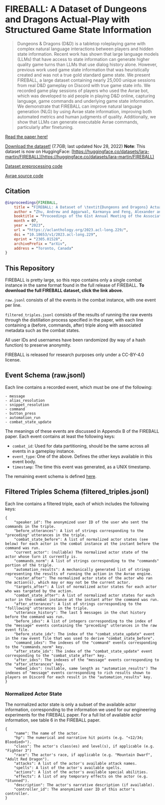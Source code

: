 # FIREBALL: A Dataset of Dungeons and Dragons Actual-Play with Structured Game State Information

> Dungeons & Dragons (D&D) is a tabletop roleplaying game with complex natural language interactions between players and
> hidden state information. Recent work has shown that large language models (LLMs) that have access to state
> information can generate higher quality game turns than LLMs that use dialog history alone. However, previous work
> used game state information that was heuristically created and was not a true gold standard game state. We present
> FIREBALL, a large dataset containing nearly 25,000 unique sessions from real D&D gameplay on Discord with true game
> state info. We recorded game play sessions of players who used the Avrae bot, which was developed to aid people in
> playing D&D online, capturing language, game commands and underlying game state information. We demonstrate that
> FIREBALL can improve natural language generation (NLG) by using Avrae state information, improving both automated
> metrics and human judgments of quality. Additionally, we show that LLMs can generate executable Avrae commands,
> particularly after finetuning.



[Read the paper here!](https://aclanthology.org/2023.acl-long.229/)

[Download the dataset!](https://datasets.mechanus.zhu.codes/fireball-anonymized-nov-28-2022-kfdjl.tar.gz) (7.7GB; last
updated Nov 28, 2022)
**Note**: This dataset is now on HuggingFace: [https://huggingface.co/datasets/lara-martin/FIREBALL](https://huggingface.co/datasets/lara-martin/FIREBALL)

[Dataset preprocessing code](https://github.com/zhudotexe/FIREBALL-data-processing)

[Avrae source code](https://github.com/avrae/avrae)

## Citation

```bibtex
@inproceedings{FIREBALL,
    title = "FIREBALL: A Dataset of \textit{Dungeons and Dragons} Actual-Play with Structured Game State Information",
    author = "Zhu, Andrew and Aggarwal, Karmanya and Feng, Alexander and Martin, Lara J. and Callison-Burch, Chris",
    booktitle = "Proceedings of the 61st Annual Meeting of the Association for Computational Linguistics (ACL)",
    month = 07,
    year = "2023",
    url = "https://aclanthology.org/2023.acl-long.229/",
    doi = "10.18653/v1/2023.acl-long.229",
    eprint = "2305.01528",
    archivePrefix = "arXiv",
    address = "Toronto, Canada"
}
```

## This Repository

FIREBALL is pretty large, so this repo contains only a single combat instance in the same format found in the full
release of FIREBALL. **To download the full FIREBALL dataset, click the link above.**

`raw.jsonl` consists of all the events in the combat instance, with one event per line.

`filtered_triples.jsonl` consists of the results of running the raw events through the distillation process specified in
the paper, with each line containing a (before, commands, after) triple along with associated metadata such as the
combat states.

All user IDs and usernames have been randomized (by way of a hash function) to preserve anonymity.

FIREBALL is released for research purposes only under a CC-BY-4.0 license.

## Event Schema (raw.jsonl)

Each line contains a recorded event, which must be one of the following:

```text
- message
- alias_resolution
- snippet_resolution
- command
- button_press
- automation_run
- combat_state_update
```

The meanings of these events are discussed in Appendix B of the FIREBALL paper. Each event contains at least the
following keys:

- `combat_id`: Used for data partitioning, should be the same across all events in a gameplay instance.
- `event_type`: One of the above. Defines the other keys available in this event body.
- `timestamp`: The time this event was generated, as a UNIX timestamp.

The remaining event schema is defined [here](https://github.com/avrae/avrae/blob/v4.2.2/cogs5e/initiative/upenn_nlp.py).

## Filtered Triples Schema (filtered_triples.jsonl)

Each line contains a filtered triple, each of which includes the following keys:

```text
{
    "speaker_id": The anonymized user ID of the user who sent the commands in the triple.
    "before_utterances": A list of strings corresponding to the "preceding" utterances in the triple.
    "combat_state_before": A list of normalized actor states (see below) for each actor in the combat instance at the instant before the command was run.
    "current_actor": (nullable) The normalized actor state of the actor whose turn it currently is.
    "commands_norm": A list of strings corresponding to the "commands" portion of the triple.
    "automation_results": A mechanically generated list of strings representing the results of running the action in the Avrae engine.
    "caster_after": The normalized actor state of the actor who ran the action(s), which may or may not be the current actor.
    "targets_after": A list of normalized actor states for each actor who was targeted by the action.
    "combat_state_after": A list of normalized actor states for each actor in the combat instance at the instant after the command was run.
    "after_utterances": A list of strings corresponding to the "folllowing" utterances in the triple.
    "utterance_history": The last 5 messages in the chat history before the command was run.
    "before_idxs": A list of integers corresponding to the index of the "message" events containing the "preceding" utterances in the raw event file.
    "before_state_idx": The index of the "combat_state_update" event in the raw event file that was used to derive "combat_state_before".
    "command_idxs": The indexes of the "command" events corresponding to the "commands_norm" key.
    "after_state_idx": The index of the "combat_state_update" event corresponding to the "combat_state_after" key.
    "after_idxs": The indexes of the "message" events corresponding to the "after_utterances" key.
    "embed_idxs": (nullable, same length as "automation_results") The indexes of "message" events corresponding to rich results shown to players on Discord for each result in the "automation_results" key.
}
```

### Normalized Actor State

The normalized actor state is only a subset of the available actor information, corresponding to the information we
used for our engineering experiments for the FIREBALL paper. For a full list of available actor information, see table 6
in the FIREBALL paper.

```text
{
    "name": The name of the actor.
    "hp": The numerical and narrative hit points (e.g. "<12/34; Bloodied>").
    "class": The actor's class(es) and level(s), if applicable (e.g. "Fighter 3")
    "race": The actor's race, if applicable (e.g. "Mountain Dwarf", "Adult Red Dragon").
    "attacks": A list of the actor's available attack names.
    "spells": A list of the actor's available spells.
    "actions": A list of the actor's available special abilities.
    "effects": A list of any temporary effects on the actor (e.g. "Stunned").
    "description": The actor's narrative description (if available).
    "controller_id": The anonymized user ID of this actor's controller.
}
```
